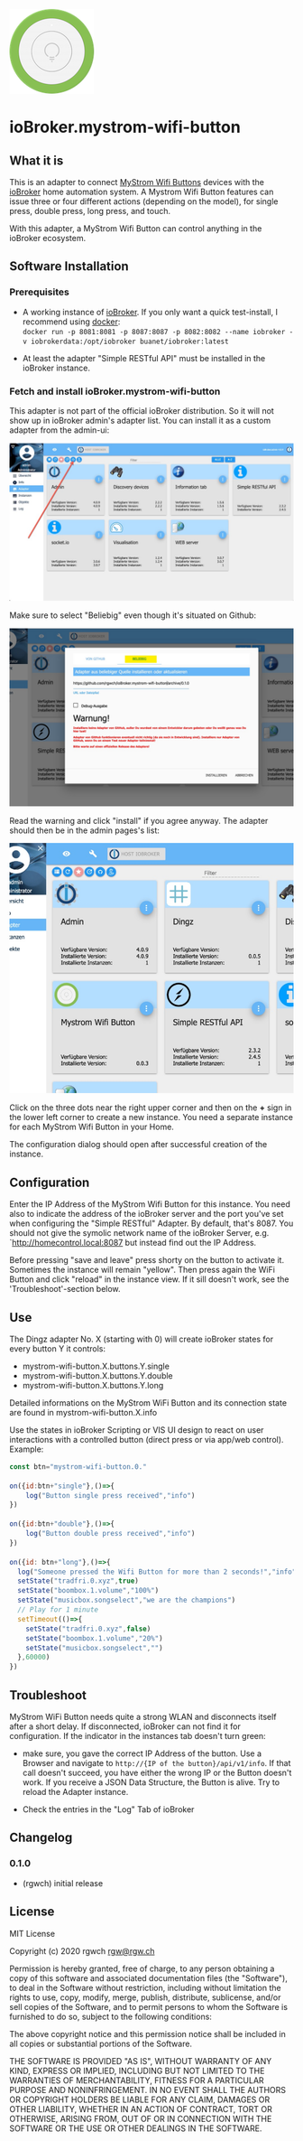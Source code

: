 ![Logo](admin/mystrom-wifi-button.png)
# ioBroker.mystrom-wifi-button

## What it is

This is an adapter to connect [MyStrom Wifi Buttons](https://mystrom.ch/de/wifi-button/) devices with the [ioBroker](http://iobroker.net) home automation system. A Mystrom Wifi Button features can issue three or four different actions (depending on the model), for single press, double press, long press, and touch.

With this adapter, a MyStrom Wifi Button can control anything in the ioBroker ecosystem.


## Software Installation

### Prerequisites

- A working instance of [ioBroker](http://www.iobroker.net). If you only want a quick test-install, I recommend using [docker](https://www.docker.com/):  
`docker run -p 8081:8081 -p 8087:8087 -p 8082:8082 --name iobroker -v iobrokerdata:/opt/iobroker buanet/iobroker:latest`

- At least the adapter "Simple RESTful API" must be installed in the ioBroker instance.

### Fetch and install ioBroker.mystrom-wifi-button

This adapter is not part of the official ioBroker distribution. So it will not show up in ioBroker admin's adapter list.
You can install it as a custom adapter from the admin-ui:

![](rsc/dingz_1.jpg)

Make sure to select "Beliebig" even though it's situated on Github:

![](rsc/button_2.jpg)

Read the warning and click "install" if you agree anyway.
The adapter should then be in the admin pages's list:

![](rsc/button_3.jpg)

Click on the three dots near the right upper corner and then on the **+** sign in the lower left corner to create a new instance. You need a separate instance for each MyStrom Wifi Button in your Home.

The configuration dialog should open after successful creation of the instance. 

## Configuration

Enter the IP Address of the MyStrom Wifi Button for this instance. You need also to indicate the address of the ioBroker server and the port you've set when configuring the "Simple RESTful" Adapter. By default, that's 8087. You should not give the symolic network name of the ioBroker Server, e.g. `http://homecontrol.local:8087 but instead find out the IP Address.

Before pressing "save and leave" press shorty on the button to activate it. Sometimes the instance will remain "yellow". Then press again the WiFi Button and click "reload" in the instance view. If it sill doesn't work, see the 'Troubleshoot'-section below.

## Use

The Dingz adapter No. X (starting with 0) will create ioBroker states for every button Y it controls:

* mystrom-wifi-button.X.buttons.Y.single 
* mystrom-wifi-button.X.buttons.Y.double
* mystrom-wifi-button.X.buttons.Y.long

Detailed informations on the MyStrom WiFi Button and its connection state are found in mystrom-wifi-button.X.info

Use the states in ioBroker Scripting or VIS UI design to react on user interactions with a controlled button (direct press or via app/web control). Example:

```javascript
const btn="mystrom-wifi-button.0."

on({id:btn+"single"},()=>{
    log("Button single press received","info")
})

on({id:btn+"double"},()=>{
    log("Button double press received","info")
})

on({id: btn+"long"},()=>{
  log("Someone pressed the Wifi Button for more than 2 seconds!","info")
  setState("tradfri.0.xyz",true)
  setState("boombox.1.volume","100%")
  setState("musicbox.songselect","we are the champions")
  // Play for 1 minute
  setTimeout(()=>{
    setState("tradfri.0.xyz",false)
    setState("boombox.1.volume","20%")
    setState("musicbox.songselect","")
  },60000)
})
```

## Troubleshoot
MyStrom WiFi Button needs quite a strong WLAN and disconnects itself after a short delay. If disconnected, ioBroker can not find it for configuration.
If the indicator in the instances tab doesn't turn green:

* make sure, you gave the correct IP Address of the button. Use a Browser and navigate to `http://{IP of the button}/api/v1/info`. If that call doesn't succeed, you have either the wrong IP or the Button doesn't work. If you receive a JSON Data Structure, the Button is alive. Try to reload the Adapter instance.

* Check the entries in the "Log" Tab of ioBroker


## Changelog

### 0.1.0
* (rgwch) initial release

## License
MIT License

Copyright (c) 2020 rgwch <rgw@rgw.ch>

Permission is hereby granted, free of charge, to any person obtaining a copy
of this software and associated documentation files (the "Software"), to deal
in the Software without restriction, including without limitation the rights
to use, copy, modify, merge, publish, distribute, sublicense, and/or sell
copies of the Software, and to permit persons to whom the Software is
furnished to do so, subject to the following conditions:

The above copyright notice and this permission notice shall be included in all
copies or substantial portions of the Software.

THE SOFTWARE IS PROVIDED "AS IS", WITHOUT WARRANTY OF ANY KIND, EXPRESS OR
IMPLIED, INCLUDING BUT NOT LIMITED TO THE WARRANTIES OF MERCHANTABILITY,
FITNESS FOR A PARTICULAR PURPOSE AND NONINFRINGEMENT. IN NO EVENT SHALL THE
AUTHORS OR COPYRIGHT HOLDERS BE LIABLE FOR ANY CLAIM, DAMAGES OR OTHER
LIABILITY, WHETHER IN AN ACTION OF CONTRACT, TORT OR OTHERWISE, ARISING FROM,
OUT OF OR IN CONNECTION WITH THE SOFTWARE OR THE USE OR OTHER DEALINGS IN THE
SOFTWARE.